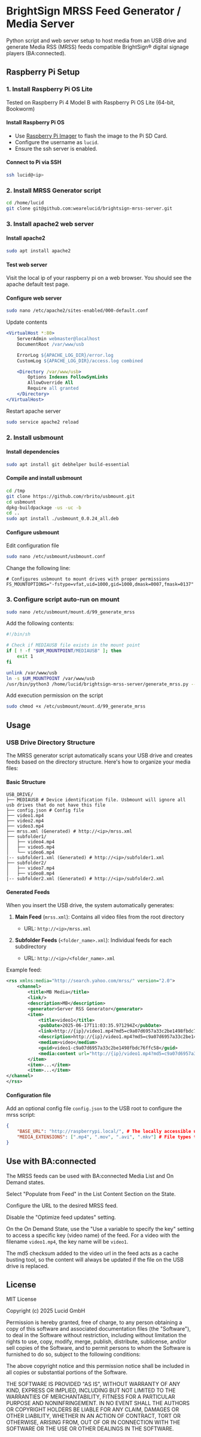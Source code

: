 # BrightSign MRSS Feed Generator / Media Server

Python script and web server setup to host media from an USB drive and generate Media RSS (MRSS) feeds compatible BrightSign® digital signage players (BA:connected).

## Raspberry Pi Setup

### 1. Install Raspberry Pi OS Lite

Tested on Raspberry Pi 4 Model B with Raspberry Pi OS Lite (64-bit, Bookworm)

#### Install Raspberry Pi OS

- Use [Raspberry Pi Imager](https://www.raspberrypi.com/software/) to flash the image to the Pi SD Card.
- Configure the username as `lucid`.
- Ensure the ssh server is enabled.

#### Connect to Pi via SSH

```bash
ssh lucid@<ip>
```

### 2. Install MRSS Generator script

```bash
cd /home/lucid
git clone git@github.com:wearelucid/brightsign-mrss-server.git
```

### 3. Install apache2 web server

#### Install apache2

```bash
sudo apt install apache2
```

#### Test web server

Visit the local ip of your raspberry pi on a web browser. You should see the apache default test page.

#### Configure web server

```bash
sudo nano /etc/apache2/sites-enabled/000-default.conf
```

Update contents

```apache
<VirtualHost *:80>
	ServerAdmin webmaster@localhost
	DocumentRoot /var/www/usb

	ErrorLog ${APACHE_LOG_DIR}/error.log
	CustomLog ${APACHE_LOG_DIR}/access.log combined

	<Directory /var/www/usb>
		Options Indexes FollowSymLinks
		AllowOverride All
		Require all granted
	</Directory>
</VirtualHost>
```

Restart apache server

```bash
sudo service apache2 reload
```

### 2. Install usbmount

#### Install dependencies

```bash
sudo apt install git debhelper build-essential
```

#### Compile and install usbmount

```bash
cd /tmp
git clone https://github.com/rbrito/usbmount.git
cd usbmount
dpkg-buildpackage -us -uc -b
cd ..
sudo apt install ./usbmount_0.0.24_all.deb
```

#### Configure usbmount

Edit configuration file

```bash
sudo nano /etc/usbmount/usbmount.conf
```

Change the following line:

```
# Configures usbmount to mount drives with proper permissions
FS_MOUNTOPTIONS="-fstype=vfat,uid=1000,gid=1000,dmask=0007,fmask=0137"
```

### 3. Configure script auto-run on mount

```bash
sudo nano /etc/usbmount/mount.d/99_generate_mrss
```

Add the following contents:

```sh
#!/bin/sh

# Check if MEDIAUSB file exists in the mount point
if [ ! -f "$UM_MOUNTPOINT/MEDIAUSB" ]; then
    exit 1
fi

unlink /var/www/usb
ln -s $UM_MOUNTPOINT /var/www/usb
/usr/bin/python3 /home/lucid/brightsign-mrss-server/generate_mrss.py --folder $UM_MOUNTPOINT
```

Add execution permission on the script

```bash
sudo chmod +x /etc/usbmount/mount.d/99_generate_mrss
```

## Usage

### USB Drive Directory Structure

The MRSS generator script automatically scans your USB drive and creates feeds based on the directory structure. Here's how to organize your media files:

#### Basic Structure

```
USB_DRIVE/
├── MEDIAUSB # Device identification file. Usbmount will ignore all usb drives that do not have this file
├── config.json # Config file
├── video1.mp4
├── video2.mp4
├── video3.mp4
├── mrss.xml (Generated) # http://<ip>/mrss.xml
├── subfolder1/
│   ├── video4.mp4
│   ├── video5.mp4
│   └── video6.mp4
|-- subfolder1.xml (Generated) # http://<ip>/subfolder1.xml
├── subfolder2/
│   ├── video7.mp4
│   ├── video8.mp4
|-- subfolder2.xml (Generated) # http://<ip>/subfolder2.xml
```

#### Generated Feeds

When you insert the USB drive, the system automatically generates:

1. **Main Feed** (`mrss.xml`): Contains all video files from the root directory

   - URL: `http://<ip>/mrss.xml`

2. **Subfolder Feeds** (`<folder_name>.xml`): Individual feeds for each subdirectory
   - URL: `http://<ip>/<folder_name>.xml`

Example feed:

```xml
<rss xmlns:media="http://search.yahoo.com/mrss/" version="2.0">
    <channel>
        <title>MB Media</title>
        <link/>
        <description>MB</description>
        <generator>Server RSS Generator</generator>
        <item>
            <title>video1</title>
            <pubDate>2025-06-17T11:03:35.971294Z</pubDate>
            <link>http://{ip}/video1.mp4?md5=c9a07d6957a33c2be1498fbdc76ffc58</link>
            <description>http://{ip}/video1.mp4?md5=c9a07d6957a33c2be1498fbdc76ffc58</description>
            <medium>video</medium>
            <guid>video1-c9a07d6957a33c2be1498fbdc76ffc58</guid>
            <media:content url="http://{ip}/video1.mp4?md5=c9a07d6957a33c2be1498fbdc76ffc5" type="video/mp4" medium="video"/>
        </item>
        <item>...</item>
        <item>...</item>
</channel>
</rss>
```

#### Configuration file

Add an optional config file `config.json` to the USB root to configure the mrss script:

```json
{
    "BASE_URL": "http://raspberrypi.local/", # The locally accessible url for your web server
    "MEDIA_EXTENSIONS": [".mp4", ".mov", ".avi", ".mkv"] # File types to include in the mrss feed
}
```

## Use with BA:connected

The MRSS feeds can be used with BA:connected Media List and On Demand states.

Select "Populate from Feed" in the List Content Section on the State.

Configure the URL to the desired MRSS feed.

Disable the "Optimize feed updates" setting.

On the On Demand State, use the "Use a variable to specify the key" setting to access a specific key (video name) of the feed. For a video with the filename `video1.mp4`, the key name will be `video1`.

The md5 checksum added to the video url in the feed acts as a cache busting tool, so the content will always be updated if the file on the USB drive is replaced.

## License

MIT License

Copyright (c) 2025 Lucid GmbH

Permission is hereby granted, free of charge, to any person obtaining a copy
of this software and associated documentation files (the "Software"), to deal
in the Software without restriction, including without limitation the rights
to use, copy, modify, merge, publish, distribute, sublicense, and/or sell
copies of the Software, and to permit persons to whom the Software is
furnished to do so, subject to the following conditions:

The above copyright notice and this permission notice shall be included in all
copies or substantial portions of the Software.

THE SOFTWARE IS PROVIDED "AS IS", WITHOUT WARRANTY OF ANY KIND, EXPRESS OR
IMPLIED, INCLUDING BUT NOT LIMITED TO THE WARRANTIES OF MERCHANTABILITY,
FITNESS FOR A PARTICULAR PURPOSE AND NONINFRINGEMENT. IN NO EVENT SHALL THE
AUTHORS OR COPYRIGHT HOLDERS BE LIABLE FOR ANY CLAIM, DAMAGES OR OTHER
LIABILITY, WHETHER IN AN ACTION OF CONTRACT, TORT OR OTHERWISE, ARISING FROM,
OUT OF OR IN CONNECTION WITH THE SOFTWARE OR THE USE OR OTHER DEALINGS IN THE
SOFTWARE.
